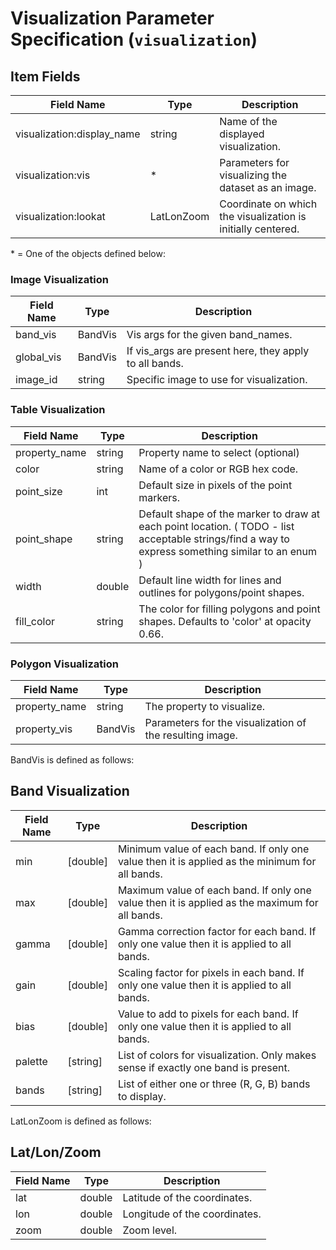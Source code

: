 # Visualization Parameter Specification (`visualization`)

## Item Fields

| Field Name                 | Type       | Description                                                  |
|----------------------------|------------|--------------------------------------------------------------|
| visualization:display_name | string     | Name of the displayed visualization.                         |
| visualization:vis          | \*         | Parameters for visualizing the dataset as an image.          |
| visualization:lookat       | LatLonZoom | Coordinate on which the visualization is initially centered. |

<!-- We might want to add a filter field, which is a structure that translates into a query into the dataset of interest. -->

\* = One of the objects defined below:

### Image Visualization

| Field Name | Type    | Description                                            |
|------------|---------|--------------------------------------------------------|
| band_vis   | BandVis | Vis args for the given band_names.                     |
| global_vis | BandVis | If vis_args are present here, they apply to all bands. |
| image_id   | string  | Specific image to use for visualization.               |

### Table Visualization

| Field Name    | Type   | Description                                                                                                                                       |
|---------------|--------|---------------------------------------------------------------------------------------------------------------------------------------------------|
| property_name | string | Property name to select (optional)                                                                                                                |
| color         | string | Name of a color or RGB hex code.                                                                                                                  |
| point_size    | int    | Default size in pixels of the point markers.                                                                                                      |
| point_shape   | string | Default shape of the marker to draw at each point location. ( TODO - list acceptable strings/find a way to express something similar to an enum ) |
| width         | double | Default line width for lines and outlines for polygons/point shapes.                                                                              |
| fill_color    | string | The color for filling polygons and point shapes. Defaults to 'color' at opacity 0.66.                                                             |

### Polygon Visualization

| Field Name    | Type    | Description                                              |
|---------------|---------|----------------------------------------------------------|
| property_name | string  | The property to visualize.                               |
| property_vis  | BandVis | Parameters for the visualization of the resulting image. |

BandVis is defined as follows:

## Band Visualization

| Field Name | Type     | Description                                                                                    |
|------------|----------|------------------------------------------------------------------------------------------------|
| min        | [double] | Minimum value of each band. If only one value then it is applied as the minimum for all bands. |
| max        | [double] | Maximum value of each band. If only one value then it is applied as the maximum for all bands. |
| gamma      | [double] | Gamma correction factor for each band. If only one value then it is applied to all bands.      |
| gain       | [double] | Scaling factor for pixels in each band. If only one value then it is applied to all bands.     |
| bias       | [double] | Value to add to pixels for each band. If only one value then it is applied to all bands.       |
| palette    | [string] | List of colors for visualization. Only makes sense if exactly one band is present.             |
| bands      | [string] | List of either one or three (R, G, B) bands to display.                                        |

LatLonZoom is defined as follows:

## Lat/Lon/Zoom

| Field Name | Type   | Description                   |
|------------|--------|-------------------------------|
| lat        | double | Latitude of the coordinates.  |
| lon        | double | Longitude of the coordinates. |
| zoom       | double | Zoom level.                   |
